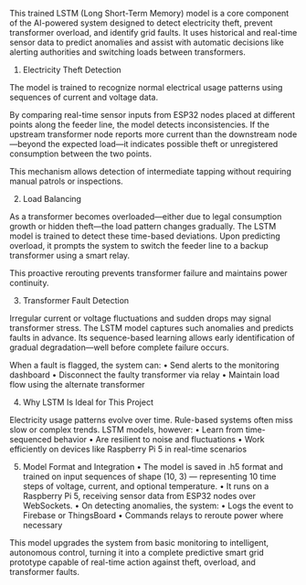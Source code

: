 This trained LSTM (Long Short-Term Memory) model is a core component of the AI-powered system designed to detect electricity theft, prevent transformer overload, and identify grid faults. It uses historical and real-time sensor data to predict anomalies and assist with automatic decisions like alerting authorities and switching loads between transformers.

1. Electricity Theft Detection

The model is trained to recognize normal electrical usage patterns using sequences of current and voltage data.

By comparing real-time sensor inputs from ESP32 nodes placed at different points along the feeder line, the model detects inconsistencies. If the upstream transformer node reports more current than the downstream node—beyond the expected load—it indicates possible theft or unregistered consumption between the two points.

This mechanism allows detection of intermediate tapping without requiring manual patrols or inspections.

2. Load Balancing

As a transformer becomes overloaded—either due to legal consumption growth or hidden theft—the load pattern changes gradually. The LSTM model is trained to detect these time-based deviations. Upon predicting overload, it prompts the system to switch the feeder line to a backup transformer using a smart relay.

This proactive rerouting prevents transformer failure and maintains power continuity.

3. Transformer Fault Detection

Irregular current or voltage fluctuations and sudden drops may signal transformer stress. The LSTM model captures such anomalies and predicts faults in advance. Its sequence-based learning allows early identification of gradual degradation—well before complete failure occurs.

When a fault is flagged, the system can:
	•	Send alerts to the monitoring dashboard
	•	Disconnect the faulty transformer via relay
	•	Maintain load flow using the alternate transformer

4. Why LSTM Is Ideal for This Project

Electricity usage patterns evolve over time. Rule-based systems often miss slow or complex trends. LSTM models, however:
	•	Learn from time-sequenced behavior
	•	Are resilient to noise and fluctuations
	•	Work efficiently on devices like Raspberry Pi 5 in real-time scenarios

5. Model Format and Integration
	•	The model is saved in .h5 format and trained on input sequences of shape (10, 3) — representing 10 time steps of voltage, current, and optional temperature.
	•	It runs on a Raspberry Pi 5, receiving sensor data from ESP32 nodes over WebSockets.
	•	On detecting anomalies, the system:
	•	Logs the event to Firebase or ThingsBoard
	•	Commands relays to reroute power where necessary

This model upgrades the system from basic monitoring to intelligent, autonomous control, turning it into a complete predictive smart grid prototype capable of real-time action against theft, overload, and transformer faults.
